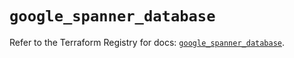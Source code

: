 # `google_spanner_database`

Refer to the Terraform Registry for docs: [`google_spanner_database`](https://registry.terraform.io/providers/hashicorp/google-beta/6.29.0/docs/resources/google_spanner_database).
